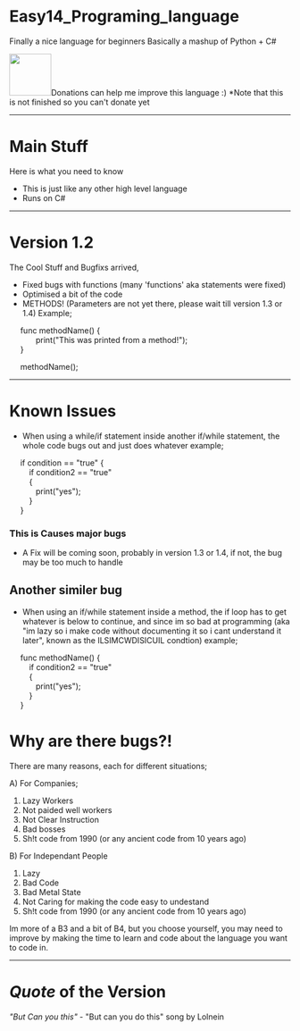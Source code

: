 # Easy14_Programing_language
Finally a nice language for beginners
Basically a mashup of Python + C#
<html>
	<head>
		<a><img width="75" href="" src="https://www.svgrepo.com/show/86407/donate.svg"></img>Donations can help me improve this language :) *Note that this is not finished so you can't donate yet</a>
	</head>
</html>

<hr>

# Main Stuff
Here is what you need to know

* This is just like any other high level language
* Runs on C#

<hr>

# Version 1.2

The Cool Stuff and Bugfixs arrived,

* Fixed bugs with functions (many 'functions' aka statements were fixed)
* Optimised a bit of the code
* METHODS! (Parameters are not yet there, please wait till version 1.3 or 1.4) Example;

&nbsp;&nbsp;&nbsp;&nbsp;&nbsp;func methodName() { <br>
&nbsp;&nbsp;&nbsp;&nbsp;&nbsp;&nbsp;&nbsp;&nbsp;&nbsp;&nbsp;&nbsp;&nbsp;print("This was printed from a method!"); <br>
&nbsp;&nbsp;&nbsp;&nbsp;&nbsp;}

&nbsp;&nbsp;&nbsp;&nbsp;&nbsp;methodName();

<hr>

# Known Issues

- When using a while/if statement inside another if/while statement, the whole code bugs out and just does whatever example;

&nbsp;&nbsp;&nbsp;&nbsp;&nbsp;if condition == "true" { <br>
&nbsp;&nbsp;&nbsp;&nbsp;&nbsp;&nbsp;&nbsp;&nbsp;&nbsp;if condition2 == "true" <br>
&nbsp;&nbsp;&nbsp;&nbsp;&nbsp;&nbsp;&nbsp;&nbsp;&nbsp;{ <br>
&nbsp;&nbsp;&nbsp;&nbsp;&nbsp;&nbsp;&nbsp;&nbsp;&nbsp;&nbsp;&nbsp;&nbsp;print("yes"); <br>
&nbsp;&nbsp;&nbsp;&nbsp;&nbsp;&nbsp;&nbsp;&nbsp;&nbsp;}<br>
&nbsp;&nbsp;&nbsp;&nbsp;&nbsp;}

### This is Causes major bugs

- A Fix will be coming soon, probably in version 1.3 or 1.4, if not, the bug may be too much to handle

## Another similer bug

- When using an if/while statement inside a method, the if loop has to get whatever is below to continue, and since im so bad at programming (aka "im lazy so i make code without documenting it so i cant understand it later", known as the ILSIMCWDISICUIL condtion) example;

&nbsp;&nbsp;&nbsp;&nbsp;&nbsp;func methodName() { <br>
&nbsp;&nbsp;&nbsp;&nbsp;&nbsp;&nbsp;&nbsp;&nbsp;&nbsp;if condition2 == "true" <br>
&nbsp;&nbsp;&nbsp;&nbsp;&nbsp;&nbsp;&nbsp;&nbsp;&nbsp;{ <br>
&nbsp;&nbsp;&nbsp;&nbsp;&nbsp;&nbsp;&nbsp;&nbsp;&nbsp;&nbsp;&nbsp;&nbsp;print("yes"); <br>
&nbsp;&nbsp;&nbsp;&nbsp;&nbsp;&nbsp;&nbsp;&nbsp;&nbsp;}<br>
&nbsp;&nbsp;&nbsp;&nbsp;&nbsp;}

# Why are there bugs?!
There are many reasons, each for different situations;

A) For Companies;
  1. Lazy Workers
  2. Not paided well workers
  3. Not Clear Instruction
  4. Bad bosses
  5. Sh!t code from 1990 (or any ancient code from 10 years ago)

B) For Independant People
  1. Lazy
  2. Bad Code
  3. Bad Metal State
  4. Not Caring for making the code easy to undestand
  5. Sh!t code  from 1990 (or any ancient code from 10 years ago)

Im more of a B3 and a bit of B4, but you choose yourself, you may need to improve by making the time to learn and code about the language you want to code in.

<hr>

# _Quote_ of the Version
_"But Can you this"_ - "But can you do this" song by Lolnein